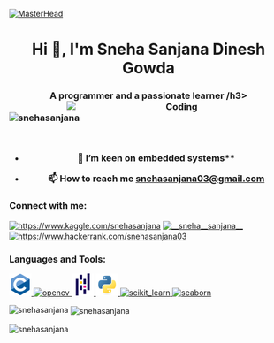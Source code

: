 [![MasterHead](https://cdn.nbyula.com/public/community/6241a167b27bfd001bdf0700/bannerImage/1648468478156-6241a167b27bfd001bdf0700.jpeg)](https://SnehaSanjana.io)
<h1 align="center">Hi 👋, I'm Sneha Sanjana Dinesh Gowda</h1>
<h3 align="center">A programmer and a passionate learner /h3>
<img align="right" alt="Coding" width="400" src="https://miro.medium.com/max/1400/1*1AktzTtx2ZOH1kb8yv7Piw.jpeg">

<p align="left"> <img src="https://komarev.com/ghpvc/?username=snehasanjana&label=Profile%20views&color=0e75b6&style=flat" alt="snehasanjana" /> </p>

<p align="left"> <a href="https://twitter.com/" target="blank"><img src="https://img.shields.io/twitter/follow/?logo=twitter&style=for-the-badge" alt="" /></a> </p>

- 🌱 I’m keen on embedded systems**



- 📫 How to reach me **snehasanjana03@gmail.com**

<h3 align="left">Connect with me:</h3>
<p align="left">
<a href="https://kaggle.com/https://www.kaggle.com/snehasanjana" target="blank"><img align="center" src="https://raw.githubusercontent.com/rahuldkjain/github-profile-readme-generator/master/src/images/icons/Social/kaggle.svg" alt="https://www.kaggle.com/snehasanjana" height="30" width="40" /></a>
<a href="https://instagram.com/__sneha__sanjana__" target="blank"><img align="center" src="https://raw.githubusercontent.com/rahuldkjain/github-profile-readme-generator/master/src/images/icons/Social/instagram.svg" alt="__sneha__sanjana__" height="30" width="40" /></a>
<a href="https://www.hackerrank.com/https://www.hackerrank.com/snehasanjana03" target="blank"><img align="center" src="https://raw.githubusercontent.com/rahuldkjain/github-profile-readme-generator/master/src/images/icons/Social/hackerrank.svg" alt="https://www.hackerrank.com/snehasanjana03" height="30" width="40" /></a>
</p>

<h3 align="left">Languages and Tools:</h3>
<p align="left"> <a href="https://www.cprogramming.com/" target="_blank" rel="noreferrer"> <img src="https://raw.githubusercontent.com/devicons/devicon/master/icons/c/c-original.svg" alt="c" width="40" height="40"/> </a> <a href="https://opencv.org/" target="_blank" rel="noreferrer"> <img src="https://www.vectorlogo.zone/logos/opencv/opencv-icon.svg" alt="opencv" width="40" height="40"/> </a> <a href="https://pandas.pydata.org/" target="_blank" rel="noreferrer"> <img src="https://raw.githubusercontent.com/devicons/devicon/2ae2a900d2f041da66e950e4d48052658d850630/icons/pandas/pandas-original.svg" alt="pandas" width="40" height="40"/> </a> <a href="https://www.python.org" target="_blank" rel="noreferrer"> <img src="https://raw.githubusercontent.com/devicons/devicon/master/icons/python/python-original.svg" alt="python" width="40" height="40"/> </a> <a href="https://scikit-learn.org/" target="_blank" rel="noreferrer"> <img src="https://upload.wikimedia.org/wikipedia/commons/0/05/Scikit_learn_logo_small.svg" alt="scikit_learn" width="40" height="40"/> </a> <a href="https://seaborn.pydata.org/" target="_blank" rel="noreferrer"> <img src="https://seaborn.pydata.org/_images/logo-mark-lightbg.svg" alt="seaborn" width="40" height="40"/> </a> </p>

<p><img align="left" src="https://github-readme-stats.vercel.app/api/top-langs?username=snehasanjana&show_icons=true&locale=en&layout=compact" alt="snehasanjana" /></p>

<p>&nbsp;<img align="center" src="https://github-readme-stats.vercel.app/api?username=snehasanjana&show_icons=true&locale=en" alt="snehasanjana" /></p>

<p><img align="center" src="https://github-readme-streak-stats.herokuapp.com/?user=snehasanjana&" alt="snehasanjana" /></p>


 
